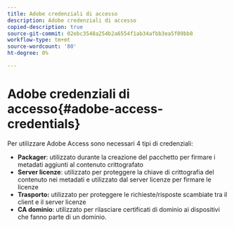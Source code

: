 ```yaml
---
title: Adobe credenziali di accesso
description: Adobe credenziali di accesso
copied-description: true
source-git-commit: 02ebc3548a254b2a6554f1ab34afbb3ea5f09bb8
workflow-type: tm+mt
source-wordcount: '80'
ht-degree: 0%

---
```


# Adobe credenziali di accesso{#adobe-access-credentials}

Per utilizzare Adobe Access sono necessari 4 tipi di credenziali:

* **Packager**: utilizzato durante la creazione del pacchetto per firmare i metadati aggiunti al contenuto crittografato
* **Server licenze**: utilizzato per proteggere la chiave di crittografia del contenuto nei metadati e utilizzato dal server licenze per firmare le licenze
* **Trasporto:** utilizzato per proteggere le richieste/risposte scambiate tra il client e il server licenze
* **CA dominio**: utilizzato per rilasciare certificati di dominio ai dispositivi che fanno parte di un dominio.
